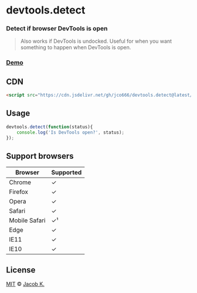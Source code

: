 # devtools.detect

### Detect if browser DevTools is open

> Also works if DevTools is undocked. Useful for when you want something to happen when DevTools is open.

### [Demo](https://jco666.github.io/devtools.detect/)

## CDN

```html
<script src="https://cdn.jsdelivr.net/gh/jco666/devtools.detect@latest/devtools-detect.min.js"></script>
```

## Usage

```javascript
devtools.detect(function(status){
	console.log('Is DevTools open?', status);
});
```

## Support browsers

| Browser	| Supported	|
| ------------- | -------------	|
| Chrome	| ✓		|
| Firefox	| ✓		|
| Opera		| ✓		|
| Safari	| ✓		|
| Mobile Safari	| ✓&sup1;	|
| Edge		| ✓		|
| IE11		| ✓		|
| IE10		| ✓ 		|

## License

[MIT](LICENSE) © [Jacob K.](http://lsdev.cf)
